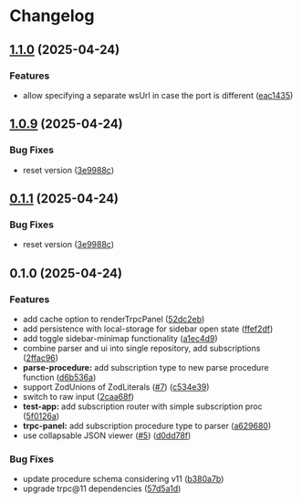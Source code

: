 # Changelog

## [1.1.0](https://github.com/Aeolun/trpc-ui/compare/1.0.9...1.1.0) (2025-04-24)

### Features

* allow specifying a separate wsUrl in case the port is different ([eac1435](https://github.com/Aeolun/trpc-ui/commit/eac14353b539c4fe8b65bbe0087ae4b909f8e185))

## [1.0.9](https://github.com/Aeolun/trpc-ui/compare/1.0.8...1.0.9) (2025-04-24)

### Bug Fixes

* reset version ([3e9988c](https://github.com/Aeolun/trpc-ui/commit/3e9988cfca0ba365fbf62bb904f53bd6f0f4a3c4))

## [0.1.1](https://github.com/Aeolun/trpc-ui/compare/0.1.0...0.1.1) (2025-04-24)

### Bug Fixes

* reset version ([3e9988c](https://github.com/Aeolun/trpc-ui/commit/3e9988cfca0ba365fbf62bb904f53bd6f0f4a3c4))

## 0.1.0 (2025-04-24)

### Features

* add cache option to renderTrpcPanel ([52dc2eb](https://github.com/Aeolun/trpc-ui/commit/52dc2ebbe29be99d587c5a82d4f997ba34a883aa))
* add persistence with local-storage for sidebar open state ([ffef2df](https://github.com/Aeolun/trpc-ui/commit/ffef2dfe4beb27b316280c64c774409b40187abe))
* add toggle sidebar-minimap functionality ([a1ec4d9](https://github.com/Aeolun/trpc-ui/commit/a1ec4d94543c5f347d600bb5234cc47fc9f15b07))
* combine parser and ui into single repository, add subscriptions ([2ffac96](https://github.com/Aeolun/trpc-ui/commit/2ffac96da9c970fa7440856ff40dd618bfc33671))
* **parse-procedure:** add subscription type to new parse procedure function ([d6b536a](https://github.com/Aeolun/trpc-ui/commit/d6b536a8c9f6efc3c1f9fcdf23fc3de0b94fb194))
* support ZodUnions of ZodLiterals ([#7](https://github.com/Aeolun/trpc-ui/issues/7)) ([c534e39](https://github.com/Aeolun/trpc-ui/commit/c534e3935240ac133d3011b529de887afcd186d9))
* switch to raw input ([2caa68f](https://github.com/Aeolun/trpc-ui/commit/2caa68f419f81fe9d7a1005d6b5c36575f6bcf80))
* **test-app:** add subscription router with simple subscription proc ([5f0126a](https://github.com/Aeolun/trpc-ui/commit/5f0126a9b8d536c4e9ee3e0d2525a0fcca4446a3))
* **trpc-panel:** add subscription procedure type to parser ([a629680](https://github.com/Aeolun/trpc-ui/commit/a629680d93865a49d7648658f28ac3b2f5fc7f49))
* use collapsable JSON viewer ([#5](https://github.com/Aeolun/trpc-ui/issues/5)) ([d0dd78f](https://github.com/Aeolun/trpc-ui/commit/d0dd78f83b847ee80182c0f29a5f19734026404d))

### Bug Fixes

* update procedure schema considering v11 ([b380a7b](https://github.com/Aeolun/trpc-ui/commit/b380a7b591ac259c8552625efed292450581d616))
* upgrade trpc@11 dependencies ([57d5a1d](https://github.com/Aeolun/trpc-ui/commit/57d5a1dc25b423c0be65bd3d1e323e76de41ef6f))

